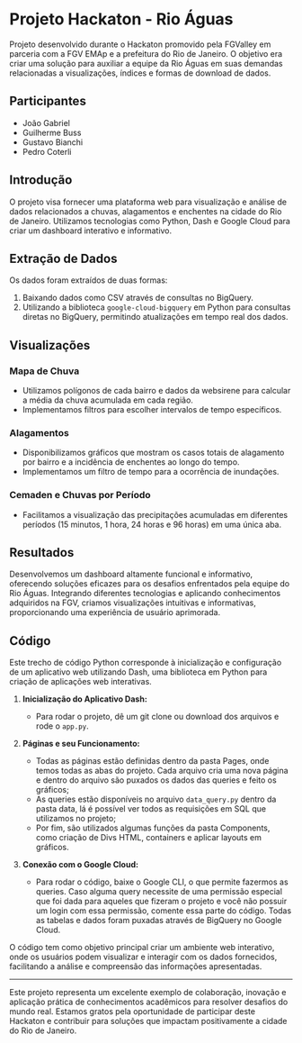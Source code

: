 # Projeto Hackaton - Rio Águas

Projeto desenvolvido durante o Hackaton promovido pela FGValley em parceria com a FGV EMAp e a prefeitura do Rio de Janeiro. O objetivo era criar uma solução para auxiliar a equipe da Rio Águas em suas demandas relacionadas a visualizações, índices e formas de download de dados.

## Participantes
- João Gabriel
- Guilherme Buss
- Gustavo Bianchi
- Pedro Coterli

## Introdução
O projeto visa fornecer uma plataforma web para visualização e análise de dados relacionados a chuvas, alagamentos e enchentes na cidade do Rio de Janeiro. Utilizamos tecnologias como Python, Dash e Google Cloud para criar um dashboard interativo e informativo.

## Extração de Dados
Os dados foram extraídos de duas formas:
1. Baixando dados como CSV através de consultas no BigQuery.
2. Utilizando a biblioteca `google-cloud-bigquery` em Python para consultas diretas no BigQuery, permitindo atualizações em tempo real dos dados.

## Visualizações
### Mapa de Chuva
- Utilizamos polígonos de cada bairro e dados da websirene para calcular a média da chuva acumulada em cada região.
- Implementamos filtros para escolher intervalos de tempo específicos.

### Alagamentos
- Disponibilizamos gráficos que mostram os casos totais de alagamento por bairro e a incidência de enchentes ao longo do tempo.
- Implementamos um filtro de tempo para a ocorrência de inundações.

### Cemaden e Chuvas por Período
- Facilitamos a visualização das precipitações acumuladas em diferentes períodos (15 minutos, 1 hora, 24 horas e 96 horas) em uma única aba.

## Resultados
Desenvolvemos um dashboard altamente funcional e informativo, oferecendo soluções eficazes para os desafios enfrentados pela equipe do Rio Águas. Integrando diferentes tecnologias e aplicando conhecimentos adquiridos na FGV, criamos visualizações intuitivas e informativas, proporcionando uma experiência de usuário aprimorada.

## Código
Este trecho de código Python corresponde à inicialização e configuração de um aplicativo web utilizando Dash, uma biblioteca em Python para criação de aplicações web interativas.

1. **Inicialização do Aplicativo Dash:**
   - Para rodar o projeto, dê um git clone ou download dos arquivos e rode o `app.py`.

2. **Páginas e seu Funcionamento:**
   - Todas as páginas estão definidas dentro da pasta Pages, onde temos todas as abas do projeto. Cada arquivo cria uma nova página e dentro do arquivo são puxados os dados das queries e feito os gráficos;
   - As queries estão disponíveis no arquivo `data_query.py` dentro da pasta data, lá é possível ver todos as requisições em SQL que utilizamos no projeto;
   - Por fim, são utilizados algumas funções da pasta Components, como criação de Divs HTML, containers e aplicar layouts em gráficos.

3. **Conexão com o Google Cloud:**
   - Para rodar o código, baixe o Google CLI, o que permite fazermos as queries. Caso alguma query necessite de uma permissão especial que foi dada para aqueles que fizeram o projeto e você não possuir um login com essa permissão, comente essa parte do código. Todas as tabelas e dados foram puxadas através de BigQuery no Google Cloud.

O código tem como objetivo principal criar um ambiente web interativo, onde os usuários podem visualizar e interagir com os dados fornecidos, facilitando a análise e compreensão das informações apresentadas.

---

Este projeto representa um excelente exemplo de colaboração, inovação e aplicação prática de conhecimentos acadêmicos para resolver desafios do mundo real. Estamos gratos pela oportunidade de participar deste Hackaton e contribuir para soluções que impactam positivamente a cidade do Rio de Janeiro.
